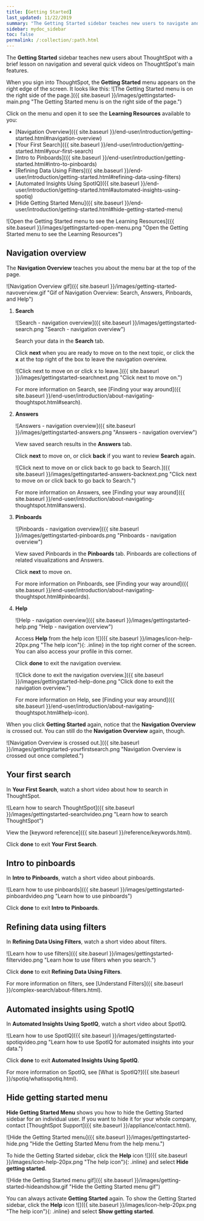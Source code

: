 ```yaml
---
title: [Getting Started]
last_updated: 11/22/2019
summary: "The Getting Started sidebar teaches new users to navigate and understand ThoughtSpot."
sidebar: mydoc_sidebar
toc: false
permalink: /:collection/:path.html
---
```


The **Getting Started** sidebar teaches new users about ThoughtSpot with a brief lesson on navigation and several quick videos on ThoughtSpot's main features.

When you sign into ThoughtSpot, the **Getting Started** menu appears on the right edge of the screen. It looks like this:
![The Getting Started menu is on the right side of the page.]({{ site.baseurl }}/images/gettingstarted-main.png "The Getting Started menu is on the right side of the page.")

Click on the menu and open it to see the **Learning Resources** available to you:
* [Navigation Overview]({{ site.baseurl }}/end-user/introduction/getting-started.html#navigation-overview)
* [Your First Search]({{ site.baseurl }}/end-user/introduction/getting-started.html#your-first-search)
* [Intro to Pinboards]({{ site.baseurl }}/end-user/introduction/getting-started.html#intro-to-pinboards)
* [Refining Data Using Filters]({{ site.baseurl }}/end-user/introduction/getting-started.html#refining-data-using-filters)
* [Automated Insights Using SpotIQ]({{ site.baseurl }}/end-user/introduction/getting-started.html#automated-insights-using-spotiq)
* [Hide Getting Started Menu]({{ site.baseurl }}/end-user/introduction/getting-started.html#hide-getting-started-menu)

![Open the Getting Started menu to see the Learning Resources]({{ site.baseurl }}/images/gettingstarted-open-menu.png "Open the Getting Started menu to see the Learning Resources")

## Navigation overview
The **Navigation Overview** teaches you about the menu bar at the top of the page.

![Navigation Overview gif]({{ site.baseurl }}/images/getting-started-navoverview.gif "Gif of Navigation Overview: Search, Answers, Pinboards, and Help")

1. **Search**

    ![Search - navigation overview]({{ site.baseurl }}/images/gettingstarted-search.png "Search - navigation overview")

    Search your data in the **Search** tab.

    Click **next** when you are ready to move on to the next topic, or click the **x** at the top right of the box to leave the navigation overview.

    ![Click next to move on or click x to leave.]({{ site.baseurl }}/images/gettingstarted-searchnext.png "Click next to move on.")

    For more information on Search, see [Finding your way around]({{ site.baseurl }}/end-user/introduction/about-navigating-thoughtspot.html#search).

2. **Answers**

    ![Answers - navigation overview]({{ site.baseurl }}/images/gettingstarted-answers.png "Answers - navigation overview")

    View saved search results in the **Answers** tab.

    Click **next** to move on, or click **back** if you want to review **Search** again.

    ![Click next to move on or click back to go back to Search.]({{ site.baseurl }}/images/gettingstarted-answers-backnext.png "Click next to move on or click back to go back to Search.")

    For more information on Answers, see [Finding your way around]({{ site.baseurl }}/end-user/introduction/about-navigating-thoughtspot.html#answers).

3. **Pinboards**

    ![Pinboards - navigation overview]({{ site.baseurl }}/images/gettingstarted-pinboards.png "Pinboards - navigation overview")

    View saved Pinboards in the **Pinboards** tab. Pinboards are collections of related visualizations and Answers.

    Click **next** to move on.

    For more information on Pinboards, see [Finding your way around]({{ site.baseurl }}/end-user/introduction/about-navigating-thoughtspot.html#pinboards).

4. **Help**

    ![Help - navigation overview]({{ site.baseurl }}/images/gettingstarted-help.png "Help - navigation overview")

    Access **Help** from the help icon ![]({{ site.baseurl }}/images/icon-help-20px.png "The help icon"){: .inline} in the top right corner of the screen. You can also access your profile in this corner.

    Click **done** to exit the navigation overview.

    ![Click done to exit the navigation overview.]({{ site.baseurl }}/images/gettingstarted-help-done.png "Click done to exit the navigation overview.")

    For more information on Help, see [Finding your way around]({{ site.baseurl }}/end-user/introduction/about-navigating-thoughtspot.html#help-icon).

When you click **Getting Started** again, notice that the **Navigation Overview** is crossed out. You can still do the **Navigation Overview** again, though.

![Navigation Overview is crossed out.]({{ site.baseurl }}/images/gettingstarted-yourfirstsearch.png "Navigation Overview is crossed out once completed.")

## Your first search
In **Your First Search**, watch a short video about how to search in ThoughtSpot.

![Learn how to search ThoughtSpot]({{ site.baseurl }}/images/gettingstarted-searchvideo.png "Learn how to search ThoughtSpot")

View the [keyword reference]({{ site.baseurl }}/reference/keywords.html).

Click **done** to exit **Your First Search**.

## Intro to pinboards
In **Intro to Pinboards**, watch a short video about pinboards.

![Learn how to use pinboards]({{ site.baseurl }}/images/gettingstarted-pinboardvideo.png "Learn how to use pinboards")

Click **done** to exit **Intro to Pinboards**.

## Refining data using filters
In **Refining Data Using Filters**, watch a short video about filters.

![Learn how to use filters]({{ site.baseurl }}/images/gettingstarted-filtervideo.png "Learn how to use filters when you search.")

Click **done** to exit **Refining Data Using Filters**.

For more information on filters, see [Understand Filters]({{ site.baseurl }}/complex-search/about-filters.html).

## Automated insights using SpotIQ
In **Automated Insights Using SpotIQ**, watch a short video about SpotIQ.

![Learn how to use SpotIQ]({{ site.baseurl }}/images/gettingstarted-spotiqvideo.png "Learn how to use SpotIQ for automated insights into your data.")

Click **done** to exit **Automated Insights Using SpotIQ**.

For more information on SpotIQ, see [What is SpotIQ?]({{ site.baseurl }}/spotiq/whatisspotiq.html).

## Hide getting started menu
**Hide Getting Started Menu** shows you how to hide the Getting Started sidebar for an individual user. If you want to hide it for your whole company, contact [ThoughtSpot Support]({{ site.baseurl }}/appliance/contact.html).

![Hide the Getting Started menu]({{ site.baseurl }}/images/gettingstarted-hide.png "Hide the Getting Started Menu from the help menu.")

To hide the Getting Started sidebar, click the **Help** icon ![]({{ site.baseurl }}/images/icon-help-20px.png "The help icon"){: .inline} and select **Hide getting started**.

![Hide the Getting Started menu gif]({{ site.baseurl }}/images/getting-started-hideandshow.gif "Hide the Getting Started menu gif")

You can always activate **Getting Started** again. To show the Getting Started sidebar, click the **Help** icon ![]({{ site.baseurl }}/images/icon-help-20px.png "The help icon"){: .inline} and select **Show getting started**.
